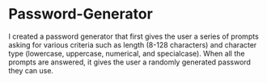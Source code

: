 # Password-Generator
I created a password generator that first gives the user a series of prompts asking for various criteria such as length (8-128 characters) and character type (lowercase, uppercase, numerical, and specialcase). When all the prompts are answered, it gives the user a randomly generated password they can use.
